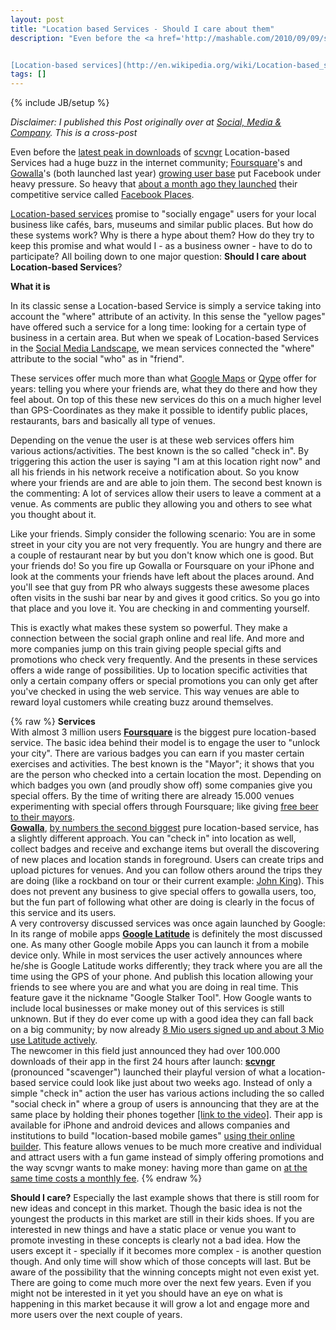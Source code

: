 ```yaml
---
layout: post
title: "Location based Services - Should I care about them"
description: "Even before the <a href='http://mashable.com/2010/09/09/scvngr-app-downloads/'>latest peak in downloads</a> of <a href='http://www.scvngr.com/'>scvngr</a>  Location-based Services had a huge buzz in the internet community; <a href='http://foursquare.com/'>Foursquare</a>'s and <a href='http://gowalla.com/'>Gowalla</a>'s (both launched last year) <a href='http://techcrunch.com/2010/07/07/foursquare-gowalla-stats/'>growing user base</a> put Facebook under heavy pressure. So heavy that <a href='http://blog.facebook.com/blog.php?post=418175202130'>about a month ago they launched</a> their competitive service called <a href='http://www.facebook.com/places/'>Facebook Places</a>.


[Location-based services](http://en.wikipedia.org/wiki/Location-based_service) promise to 'socially engage' users for your local business like cafés, bars, museums and similar public places. But how do these systems work? Why is there a hype about them? How do they try to keep this promise and what would I - as a business owner - have to do to participate? All boiling down to one major question: **Should I care about Location-based Services**?"
tags: []
---
```

{% include JB/setup %}

_Disclaimer: I published this Post originally over at [Social, Media & Company](http://socialmediaandcompany.blogspot.de/2010/09/should-i-care-about-location-based.html). This is a cross-post_

Even before the <a href="http://mashable.com/2010/09/09/scvngr-app-downloads/">latest peak in downloads</a> of <a href="http://www.scvngr.com/">scvngr</a>  Location-based Services had a huge buzz in the internet community; <a href="http://foursquare.com/">Foursquare</a>'s and <a href="http://gowalla.com/">Gowalla</a>'s (both launched last year) <a href="http://techcrunch.com/2010/07/07/foursquare-gowalla-stats/">growing user base</a> put Facebook under heavy pressure. So heavy that <a href="http://blog.facebook.com/blog.php?post=418175202130">about a month ago they launched</a> their competitive service called <a href="http://www.facebook.com/places/">Facebook Places</a>.

[Location-based services](http://en.wikipedia.org/wiki/Location-based_service) promise to "socially engage" users for your local business like cafés, bars, museums and similar public places. But how do these systems work? Why is there a hype about them? How do they try to keep this promise and what would I - as a business owner - have to do to participate? All boiling down to one major question: **Should I care about Location-based Services**?


**What it is**

In its classic sense a Location-based Service is simply a service taking into account the "where" attribute of an activity. In this sense the "yellow pages" have offered such a service for a long time: looking for a certain type of business in a certain area. But when we speak of Location-based Services in the <a href="http://socialmediaandcompany.blogspot.com/2010/04/social-media-landscape.html">Social Media Landscape</a>, we mean services connected the "where" attribute to the social "who" as in "friend".

These services offer much more than what <a href="http://maps.google.com/">Google Maps</a> or <a href="http://www.qype.com/">Qype</a> offer for years: telling you where your friends are, what they do there and how they feel about. On top of this these new services do this on a much higher level than GPS-Coordinates as they make it possible to identify public places, restaurants, bars and basically all type of venues.

Depending on the venue the user is at these web services offers him various actions/activities. The best known is the so called "check in". By triggering this action the user is saying "I am at this location right now" and all his friends in his network receive a notification about. So you know where your friends are and are able to join them. The second best known is the commenting: A lot of services allow their users to leave a comment at a venue. As comments are public they allowing you and others to see what you thought about it.

Like your friends. Simply consider the following scenario: You are in some street in your city you are not very frequently. You are hungry and there are a couple of restaurant near by but you don't know which one is good. But your friends do! So you fire up Gowalla or Foursquare on your iPhone and look at the comments your friends have left about the places around. And you'll see that guy from PR who always suggests these awesome places often visits in the sushi bar near by and gives it good critics. So you go into that place and you love it. You are checking in and commenting yourself.

This is exactly what makes these system so powerful. They make a connection between the social graph online and real life. And more and more companies jump on this train giving people special gifts and promotions who check very frequently. And the presents in these services offers a wide range of possibilities. Up to location specific activities that only a certain company offers or special promotions you can only get after you've checked in using the web service. This way venues are able to reward loyal customers while creating buzz around themselves.

{% raw %}
<b>Services</b><br />
With almost 3 million users <a href="http://www.foursquare.com/"><b>Foursquare</b></a><b> </b>is the biggest pure location-based service. The basic idea behind their model is to engage the user to "unlock your city". There are various badges you can earn if you master certain exercises and activities. The best known is the "Mayor"; it shows that you are the person who checked into a certain location the most. Depending on which badges you own (and proudly show off) some companies give you special offers. By the time of writing there are already 15.000 venues experimenting with special offers through Foursquare; like giving <a href="http://techcrunch.com/2009/05/29/foursquare-to-serve-up-api-more-mobile-apps-free-beer/">free beer to their mayors</a>.
<br />
<a href="http://www.gowalla.com/"><b>Gowalla</b></a>, <a href="http://www.lukew.com/ff/entry.asp?1139">by numbers the second biggest</a> pure location-based service, has a slightly different approach. You can "check in" into location as well, collect badges and  receive and exchange items but overall the discovering of new places and location stands in foreground. Users can create trips and upload pictures for venues. And you can follow others around the trips they are doing (like a rockband on tour or their current example: <a href="http://gowalla.com/johnkingusa">John King</a>). This does not prevent any business to give special offers to gowalla users, too, but the fun part of following what other are doing is clearly in the focus of this service and its users.
<br />
A very controversy discussed services was once again launched by Google: In its range of mobile apps <a href="http://www.google.com/intl/de_ALL/mobile/latitude/"><b>Google Latitude</b></a> is definitely the most discussed one. As many other Google mobile Apps you can launch it from a mobile device only. While in most services the user actively announces where he/she is Google Latitude works differently; they track where you are all the time using the GPS of your phone. And publish this location allowing your friends to see where you are and what you are doing in real time. This feature gave it the nickname "Google Stalker Tool". How Google wants to include local businesses or make money out of this services is still unknown. But if they do ever come up with a good idea they can fall back on a big community; by now already <a href="http://www.lukew.com/ff/entry.asp?1139">8 Mio users signed up and about 3 Mio use Latitude actively</a>.
<br />
The newcomer in this field just announced they had over 100.000 downloads of their app in the first 24 hours after launch: <b><a href="http://www.scvngr.com/">scvngr</a></b> (pronounced "scavenger") launched their playful version of what a location-based service could look like just about two weeks ago. Instead of only a simple "check in" action the user has various actions including the so called "social check in" where a group of users is announcing that they are at the same place by holding their phones together <a href="http://vimeo.com/13438642">[link to the video]</a>. Their app is available for iPhone and android devices and allows companies and institutions to build "location-based mobile games" <a href="http://www.scvngr.com/builder">using their online builder</a>. This feature allows venues to be much more creative and individual and attract users with a fun game instead of simply offering promotions and the way scvngr wants to make money: having more than game on <a href="http://www.scvngr.com/pricing">at the same time costs a monthly fee</a>.
{% endraw %}


**Should I care?**
Especially the last example shows that there is still room for new ideas and concept in this market. Though the basic idea is not the youngest the products in this market are still in their kids shoes. If you are interested in new things and have a static place or venue you want to promote investing in these concepts is clearly not a bad idea. How the users except it - specially if it becomes more complex - is another question though. And only time will show which of those concepts will last. But be aware of the possibility that the winning concepts might not even exist yet. There are going to come much more over the next few years. Even if you might not be interested in it yet you should have an eye on what is happening in this market because it will grow a lot and engage more and more users over the next couple of years.
